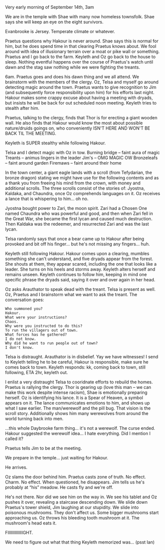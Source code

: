 Very early morning of September 14th, 3am

We are in the temple with Shae with many now homeless townsfolk. Shae says she will keep an eye on the eight survivors.

Evanbrooke is Jersey. Temperate climate or whatever.

Praetus questions why Hakour is never around. Shae says this is normal for him, but he does spend time in that clearing Praetus knows about. We fool around with idea of illusionary terrain over a moat or pike wall or something. Praetus and I go back to the farm. Keyleth and Oz go back to the house to sleep. Nothing eventful happens over the course of Praetus's watch until dawn and the stag saw nothing while we were fighting the treants.

6am. Praetus goes and does his dawn thing and we all attend. We brainstorm with the members of the clergy. Oz, Telsa and myself go around detecting magic around the town. Praetus wants to give recognition to Jim (and subsequently force responsibility upon him) for his efforts last night. Hakour makes some crappy excuse about having a meeting with dryads, but insists he will be back for out scheduled noon meeting. Keyleth tries to stealth after him.

Praetus, talking to the clergy, finds that Thor is for erecting a giant wooden wall. He also finds that Hakour would know the most about possible nature/druids goings on, who conveniently ISN'T HERE AND WON'T BE BACK TIL THE MEETING.

Keyleth is SUPER stealthy while following Hakour.

Telsa and I detect magic with Oz in tow. 
Burning bridge – faint aura of magic
Treants – animus lingers in the leader
Jim's – OMG MAGIC OW
Bronzeleafs – faint around garden
Firemaws – faint around their home

In the town center, a giant eagle lands with a scroll (from Tefydarian, the bronze dragon) stating we might have use for the following contents and as a thank you from freeing his mind from the crown, with money and additional scrolls. The three scrolls consist of the stories of: Jyostna, Kaldaka, and Chaundra, once Oz comprehends languages on it. Oz receives a lance that is whispering to him... oh no.

Jyostna bought power to Zari, the moon spirit. Zari had a Chosen One named Chaundra who	was powerful and good, and then when Zari fell in the Great War, she became the first lycan	and caused much destruction. Then Kaldaka was the redeemer, and resurrected Zari and was the last lycan.

Telsa randomly says that once a bear came up to Hakour after being provoked and bit off his finger... but he's not missing any fingers... huh.

Keyleth still following Hakour. Hakour comes upon a clearing, mumbles something she can't understand, and five dryads appear from the forest. She shouts at them, they appear scared, including the one that looks like a leader. She turns on his heels and storms away. Keyleth alters herself and remains unseen. Keyleth continues to follow him, keeping in mind one specific phrase the dryads said, saying it over and over again in her head.

Oz asks Arauthator to speak dead with the treant. Telsa is present as well. Oz, Praetus and I brainstorm what we want to ask the treant. The conversation goes:

	Who summoned you?
	Hakour.
	What were your instructions?
	Chaos.
	Why were you instructed to do this?
	To run the villagers out of town.
	What forces has he gathered?
	I do not know.
	Why did he want to run people out of town?
	I don't know.

Telsa is distraught. Arauthator is in disbelief. Yay we have witnesses! I send to Keyleth telling he to be careful, Hakour is responsible, make sure he comes back to town. Keyleth responds: kk, coming back to town, still following, ETA 2hr, keyleth out.

I enlist a very distraught Telsa to cooridnate efforts to rebuild the homes. Praetus is rallying the clergy. Thor is gearing up (love this man – we can make this work despite intense racism), Shae is emotionally preparing herself. Oz is identifying his lance. It is a Spear of Heaven, a symbol appears on it. The lance communicates emotions to him, and shows up what I saw earlier. The man/werewolf and the pill bug. That vision is the scroll story. Additionally shows him many werewolves from around the world turning back into men.

...this whole Daybrooke farm thing... it's not a werewolf. The curse ended. Hakour suggested the werewolf idea... I hate everything. Did I mention I called it?

Praetus tells Jim to be at the meeting.

We prepare in the temple... just waiting for Hakour. 

He arrives.

Oz slams the door behind him. Praetus casts zone of truth. No effect. Charm. No effect. When questioned, he disappears. Jim tells us he's probably at “his” meadow. He casts fly and we're off.

He's not there. Nor did we see him on the way in. We see his tablet and Oz pushes it over, revealing a staircase descending down. We slide down Praetus's tower shield, Jim laughing at our stupidity. We slide into poisonous mushrooms. They don't affect us. Some bigger mushrooms start approaching us. Oz throws his bleeding tooth mushroom at it. The mushroom's head eats it. 

FIIIIIIIIIIIIIGHT.

We need to figure out what that thing Keyleth memorized was... (psst Ian)